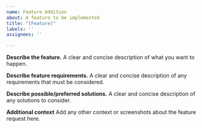 ```yaml
---
name: Feature Addition
about: A feature to be implemented
title: "[Feature]"
labels: ''
assignees: ''

---
```


**Describe the feature.**
A clear and concise description of what you want to happen.

**Describe feature requirements.**
A clear and concise description of any requirements that must be considered.

**Describe possible/preferred solutions.**
A clear and concise description of any solutions to consider.

**Additional context**
Add any other context or screenshots about the feature request here.

